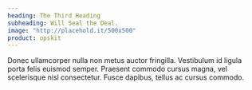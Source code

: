 ```yaml
---
heading: The Third Heading
subheading: Will Seal the Deal.
image: "http://placehold.it/500x500"
product: opskit
---
```


Donec ullamcorper nulla non metus auctor fringilla. Vestibulum id ligula porta felis euismod semper. Praesent commodo cursus magna, vel scelerisque nisl consectetur. Fusce dapibus, tellus ac cursus commodo.
